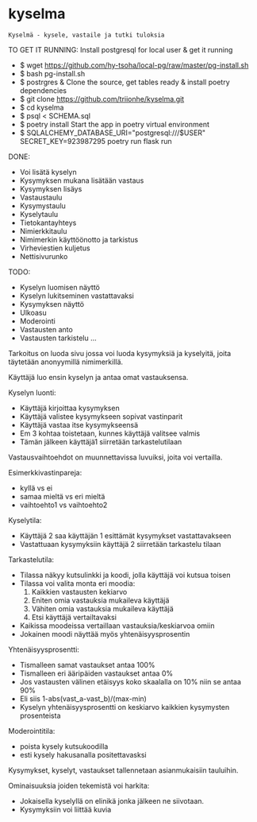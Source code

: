 # kyselma
	Kyselmä - kysele, vastaile ja tutki tuloksia

TO GET IT RUNNING:
	Install postgresql for local user & get it running
- $ wget https://github.com/hy-tsoha/local-pg/raw/master/pg-install.sh
- $ bash pg-install.sh
- $ postrgres &
	Clone the source, get tables ready & install poetry dependencies
- $ git clone https://github.com/triionhe/kyselma.git
- $ cd kyselma
- $ psql < SCHEMA.sql
- $ poetry install
	Start the app in poetry virtual environment
- $ SQLALCHEMY_DATABASE_URI="postgresql:///$USER" SECRET_KEY=923987295 poetry run flask run

DONE:
- Voi lisätä kyselyn
- Kysymyksen mukana lisätään vastaus
- Kysymyksen lisäys
- Vastaustaulu
- Kysymystaulu
- Kyselytaulu
- Tietokantayhteys
- Nimierkkitaulu
- Nimimerkin käyttöönotto ja tarkistus
- Virheviestien kuljetus
- Nettisivurunko

TODO:
- Kyselyn luomisen näyttö
- Kyselyn lukitseminen vastattavaksi
- Kysymyksen näyttö
- Ulkoasu
- Moderointi
- Vastausten anto
- Vastausten tarkistelu
...

Tarkoitus on luoda sivu jossa voi luoda kysymyksiä ja kyselyitä, joita
täytetään anonyymillä nimimerkillä.

Käyttäjä luo ensin kyselyn ja antaa omat vastauksensa.

Kyselyn luonti:
- Käyttäjä kirjoittaa kysymyksen
- Käyttäjä valistee kysymykseen sopivat vastinparit
- Käyttäjä vastaa itse kysymykseensä
- Em 3 kohtaa toistetaan, kunnes käyttäjä valitsee valmis
- Tämän jälkeen käyttäjä1 siirretään tarkastelutilaan

Vastausvaihtoehdot on muunnettavissa luvuiksi, joita voi vertailla.

Esimerkkivastinpareja:
- kyllä vs ei
- samaa mieltä vs eri mieltä
- vaihtoehto1 vs vaihtoehto2

Kyselytila:
- Käyttäjä 2 saa käyttäjän 1 esittämät kysymykset vastattavakseen
- Vastattuaan kysymyksiin käyttäjä 2 siirretään tarkastelu tilaan

Tarkastelutila:
- Tilassa näkyy kutsulinkki ja koodi, jolla käyttäjä voi kutsua toisen
- Tilassa voi valita monta eri moodia:
	1. Kaikkien vastausten kekiarvo
	2. Eniten omia vastauksia mukaileva käyttäjä
	3. Vähiten omia vastauksia mukaileva käyttäjä
	4. Etsi käyttäjä vertailtavaksi
- Kaikissa moodeissa vertaillaan vastauksia/keskiarvoa omiin
- Jokainen moodi näyttää myös yhtenäisyysprosentin

Yhtenäisyysprosentti:
- Tismalleen samat vastaukset antaa 100%
- Tismalleen eri ääripäiden vastaukset antaa 0%
- Jos vastausten välinen etäisyys koko skaalalla on 10% niin se antaa 90%
- Eli siis 1-abs(vast_a-vast_b)/(max-min)
- Kyselyn yhtenäisyysprosentti on keskiarvo kaikkien kysymysten prosenteista


Moderointitila:
- poista kysely kutsukoodilla
- esti kysely hakusanalla positettavasksi


Kysymykset, kyselyt, vastaukset tallennetaan asianmukaisiin tauluihin.


Ominaisuuksia joiden tekemistä voi harkita:
- Jokaisella kyselyllä on elinikä jonka jälkeen ne siivotaan.
- Kysymyksiin voi liittää kuvia
